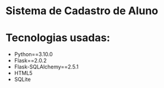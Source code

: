 # Sistema de Cadastro de Aluno
# Tecnologias usadas:
 - Python==3.10.0
 - Flask==2.0.2
 - Flask-SQLAlchemy==2.5.1
 - HTML5
 - SQLite
